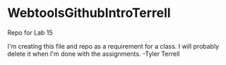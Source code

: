 # WebtoolsGithubIntroTerrell
Repo for Lab 15

I'm creating this file and repo as a requirement for a class.  I will probably delete it when I'm done with the assignments.
-Tyler Terrell
